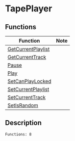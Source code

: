 # TapePlayer
## Functions
| Function | Note |
|----------|------|
|[GetCurrentPlaylist](GetCurrentPlaylist.md)| |
|[GetCurrentTrack](GetCurrentTrack.md)| |
|[Pause](Pause.md)| |
|[Play](Play.md)| |
|[SetCanPlayLocked](SetCanPlayLocked.md)| |
|[SetCurrentPlaylist](SetCurrentPlaylist.md)| |
|[SetCurrentTrack](SetCurrentTrack.md)| |
|[SetIsRandom](SetIsRandom.md)| |
## Description
```
Functions: 8
```